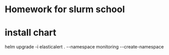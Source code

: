 # Homework for slurm school
# install chart
helm upgrade -i elasticalert . --namespace monitoring --create-namespace
